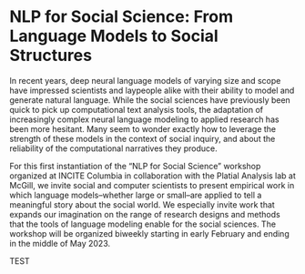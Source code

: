 # NLP for Social Science: From Language Models to Social Structures
 
In recent years, deep neural language models of varying size and scope have impressed scientists and laypeople alike with their ability to model and generate natural language. While the social sciences have previously been quick to pick up computational text analysis tools, the adaptation of increasingly complex neural language modeling to applied research has been more hesitant. Many seem to wonder exactly how to leverage the strength of these models in the context of social inquiry, and about the reliability of the computational narratives they produce.
  
For this first instantiation of the “NLP for Social Science” workshop organized at INCITE Columbia in collaboration with the Platial Analysis lab at McGill, we invite social and computer scientists to present empirical work in which language models–whether large or small–are applied to tell a meaningful story about the social world. We especially invite work that expands our imagination on the range of research designs and methods that the tools of language modeling enable for the social sciences. The workshop will be organized biweekly starting in early February and ending in the middle of May 2023.

TEST